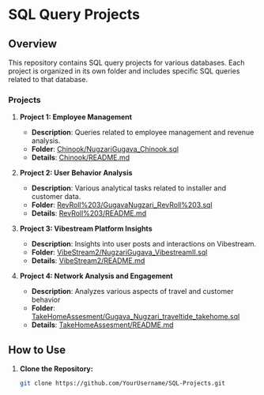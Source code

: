 # SQL Query Projects

## Overview

This repository contains SQL query projects for various databases. Each project is organized in its own folder and includes specific SQL queries related to that database.

### Projects

1. **Project 1: Employee Management**
   - **Description**: Queries related to employee management and revenue analysis.
   - **Folder**: [Chinook/NugzariGugava_Chinook.sql](Chinook/NugzariGugava_Chinook.sql)
   - **Details**: [Chinook/README.md](Chinook/README.md)

2. **Project 2: User Behavior Analysis**
   - **Description**: Various analytical tasks related to installer and customer data.
   - **Folder**: [RevRoll%203/GugavaNugzari_RevRoll%203.sql](RevRoll%203/GugavaNugzari_RevRoll3.sql)
   - **Details**: [RevRoll%203/README.md](RevRoll%203/README.md)

3. **Project 3: Vibestream Platform Insights**
   - **Description**: Insights into user posts and interactions on Vibestream.
   - **Folder**: [VibeStream2/NugzariGugava_VibestreamII.sql](VibeStream2/NugzariGugava_VibestreamII.sql)
   - **Details**: [VibeStream2/README.md](VibeStream2/README.md)

4. **Project 4: Network Analysis and Engagement**
   - **Description**: Analyzes various aspects of travel and customer behavior
   - **Folder**: [TakeHomeAssesment/Gugava_Nugzari_traveltide_takehome.sql](TakeHomeAssesment/Gugava_Nugzari_traveltide_takehome.sql)
   - **Details**: [TakeHomeAssesment/README.md](TakeHomeAssesment/README.md)

## How to Use

1. **Clone the Repository:**
   ```bash
   git clone https://github.com/YourUsername/SQL-Projects.git
